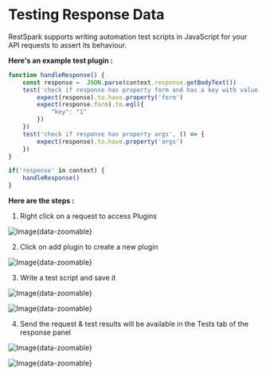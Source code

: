 # Testing Response Data

RestSpark supports writing automation test scripts in JavaScript for your API requests to assert its behaviour.

**Here's an example test plugin :**
```javascript
function handleResponse() {
    const response =  JSON.parse(context.response.getBodyText())
    test('check if response has property form and has a key with value 1', () => {
        expect(response).to.have.property('form')
        expect(response.form).to.eql({
            "key": "1"
        })
    })
    test('check if response has property args', () => {
        expect(response).to.have.property('args')
    })
}

if('response' in context) {
    handleResponse()
}
```

**Here are the steps :**

1) Right click on a request to access Plugins

![Image](./images/1.png){data-zoomable}

2) Click on add plugin to create a new plugin

![Image](./images/2.png){data-zoomable}

3) Write a test script and save it

![Image](./images/3.png){data-zoomable}

![Image](./images/4.png){data-zoomable}

4) Send the request & test results will be available in the Tests tab of the response panel

![Image](./images/5.png){data-zoomable}

![Image](./images/6.png){data-zoomable}
